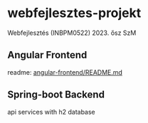 # webfejlesztes-projekt
Webfejlesztés (INBPM0522) 2023. ősz SzM
## Angular Frontend
readme: [angular-frontend/README.md](angular-frontend/README.md)
## Spring-boot Backend
api services with h2 database

